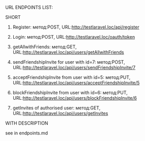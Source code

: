 URL ENDPOINTS LIST:

SHORT
1. Register: 
метод:POST, URL:http://testlaravel.loc/api/register

2. Login:
 метод:POST, URL:http://testlaravel.loc/oauth/token
 
3. getAllwithFriends: 
 метод:GET, URL:http://testlaravel.loc/api/users/getAllwithFriends
 
4. sendFriendshipInvite for user with id=7:
 метод:POST, URL:http://testlaravel.loc/api/users/sendFriendshipInvite/7
 
5. acceptFriendshipInvite from user with id=5: 
 метод:PUT, URL:http://testlaravel.loc/api/users/acceptFriendshipInvite/5

6. blockFriendshipInvite from user with id=6:
 метод:PUT, URL:http://testlaravel.loc/api/users/blockFriendshipInvite/6

7. getInvites of authorised user:
 метод:GET, URL:http://testlaravel.loc/api/users/getInvites



WITH DESCRIPTION

see in endpoints.md

